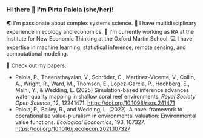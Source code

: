### Hi there 👋 I'm Pirta Palola (she/her)!

🌏 I'm passionate about complex systems science.
🌊 I have multidisciplinary experience in ecology and economics.
🔎 I'm currently working as RA at the Institute for New Economic Thinking at the Oxford Martin School.
💻 I have expertise in machine learning, statistical inference, remote sensing, and computational modeling.

🌟 Check out my papers:
- Palola, P., Theenathayalan, V., Schröder, C., Martinez-Vicente, V., Collin, A., Wright, R., Ward, M., Thomson, E., Lopez-Garcia, P., Hochberg, E., Malhi, Y., & Wedding, L. (2025) Simulation-based inference advances water quality mapping in shallow coral reef environments. *Royal Society Open Science*, 12, 12241471. https://doi.org/10.1098/rsos.241471
- Palola, P., Bailey, R., and Wedding, L. (2022). A novel framework to operationalise value-pluralism in environmental valuation: Environmental value functions. *Ecological Economics*, 193, 107327. https://doi.org/10.1016/j.ecolecon.2021.107327
